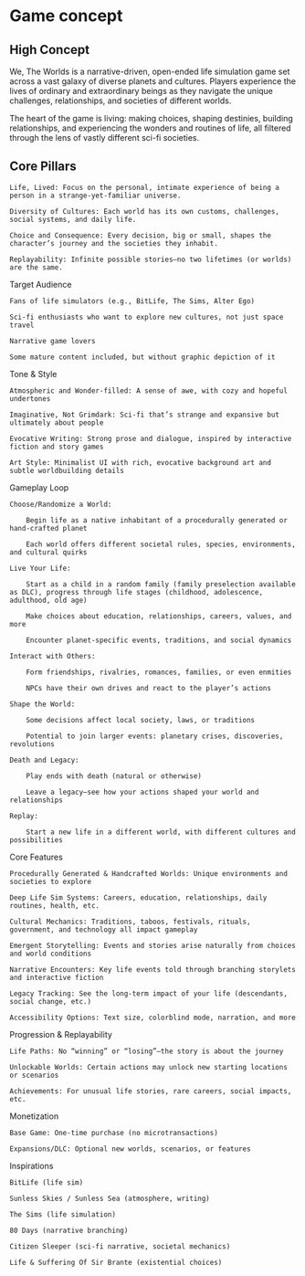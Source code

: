 # Game concept

## High Concept

We, The Worlds is a narrative-driven, open-ended life simulation game set across a vast galaxy of diverse planets and cultures. Players experience the lives of ordinary and extraordinary beings as they navigate the unique challenges, relationships, and societies of different worlds.

The heart of the game is living: making choices, shaping destinies, building relationships, and experiencing the wonders and routines of life, all filtered through the lens of vastly different sci-fi societies.

## Core Pillars

    Life, Lived: Focus on the personal, intimate experience of being a person in a strange-yet-familiar universe.

    Diversity of Cultures: Each world has its own customs, challenges, social systems, and daily life.

    Choice and Consequence: Every decision, big or small, shapes the character’s journey and the societies they inhabit.

    Replayability: Infinite possible stories—no two lifetimes (or worlds) are the same.

Target Audience

    Fans of life simulators (e.g., BitLife, The Sims, Alter Ego)

    Sci-fi enthusiasts who want to explore new cultures, not just space travel

    Narrative game lovers

    Some mature content included, but without graphic depiction of it

Tone & Style

    Atmospheric and Wonder-filled: A sense of awe, with cozy and hopeful undertones

    Imaginative, Not Grimdark: Sci-fi that’s strange and expansive but ultimately about people

    Evocative Writing: Strong prose and dialogue, inspired by interactive fiction and story games

    Art Style: Minimalist UI with rich, evocative background art and subtle worldbuilding details

Gameplay Loop

    Choose/Randomize a World:

        Begin life as a native inhabitant of a procedurally generated or hand-crafted planet

        Each world offers different societal rules, species, environments, and cultural quirks

    Live Your Life:

        Start as a child in a random family (family preselection available as DLC), progress through life stages (childhood, adolescence, adulthood, old age)

        Make choices about education, relationships, careers, values, and more

        Encounter planet-specific events, traditions, and social dynamics

    Interact with Others:

        Form friendships, rivalries, romances, families, or even enmities

        NPCs have their own drives and react to the player’s actions

    Shape the World:

        Some decisions affect local society, laws, or traditions

        Potential to join larger events: planetary crises, discoveries, revolutions

    Death and Legacy:

        Play ends with death (natural or otherwise)

        Leave a legacy—see how your actions shaped your world and relationships

    Replay:

        Start a new life in a different world, with different cultures and possibilities

Core Features

    Procedurally Generated & Handcrafted Worlds: Unique environments and societies to explore

    Deep Life Sim Systems: Careers, education, relationships, daily routines, health, etc.

    Cultural Mechanics: Traditions, taboos, festivals, rituals, government, and technology all impact gameplay

    Emergent Storytelling: Events and stories arise naturally from choices and world conditions

    Narrative Encounters: Key life events told through branching storylets and interactive fiction

    Legacy Tracking: See the long-term impact of your life (descendants, social change, etc.)

    Accessibility Options: Text size, colorblind mode, narration, and more

Progression & Replayability

    Life Paths: No “winning” or “losing”—the story is about the journey

    Unlockable Worlds: Certain actions may unlock new starting locations or scenarios

    Achievements: For unusual life stories, rare careers, social impacts, etc.

Monetization

    Base Game: One-time purchase (no microtransactions)

    Expansions/DLC: Optional new worlds, scenarios, or features

Inspirations

    BitLife (life sim)

    Sunless Skies / Sunless Sea (atmosphere, writing)

    The Sims (life simulation)

    80 Days (narrative branching)

    Citizen Sleeper (sci-fi narrative, societal mechanics)

    Life & Suffering Of Sir Brante (existential choices)
